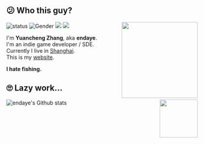 
<!--
**endaye/endaye** is a ✨ _special_ ✨ repository because its `README.md` (this file) appears on your GitHub profile.

Here are some ideas to get you started:

- 🔭 I’m currently working on ...
- 🌱 I’m currently learning ...
- 👯 I’m looking to collaborate on ...
- 🤔 I’m looking for help with ...
- 💬 Ask me about ...
- 📫 How to reach me: ...
- 😄 Pronouns: ...
- ⚡ Fun fact: ...
-->





## 😕 Who this guy?

<!--https://user-images.githubusercontent.com/5713670/87202985-820dcb80-c2b6-11ea-9f56-7ec461c497c3.gif-->
<img align='right' src='https://endaye.com/img/portrait-talk-192.gif' width='200"'>


![status](https://img.shields.io/badge/status-up-brightgreen) ![Gender](https://img.shields.io/badge/gender-%F0%9F%A4%B5-lightgrey) ![](https://img.shields.io/static/v1?label=wechat&message=_endaye&color=7BB32E&logo=wechat) ![](https://visitor-badge.glitch.me/badge?page_id=github.com/endaye)

I'm **Yuancheng Zhang**, aka **endaye**.  
I'm an indie game developer / SDE.  
Currently I live in [Shanghai](https://en.wikipedia.org/wiki/Shanghai).  
This is my [website](https://endaye.com/).  

**I hate fishing.** 
 
## 🙄 Lazy work...

![endaye's Github stats](https://github-readme-stats.vercel.app/api?username=endaye&show_icons=true)
<img align='right' src='https://endaye.com/img/en-logo-8bit-128x128-anim.gif' width='100"'>

